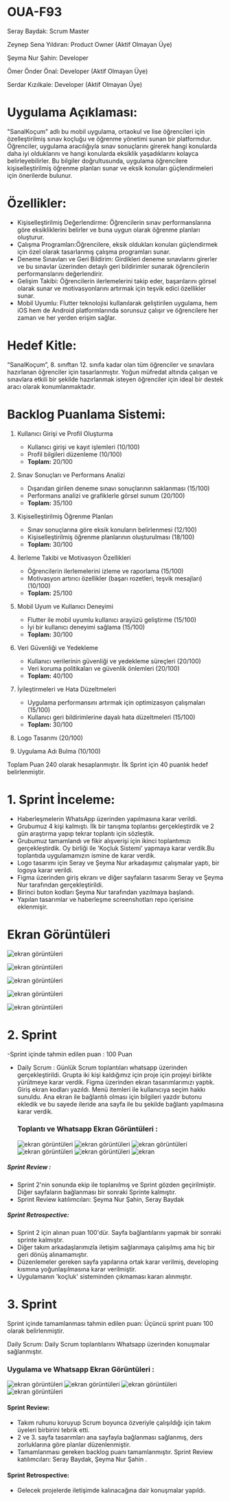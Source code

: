 # OUA-F93
Seray Baydak: Scrum Master

Zeynep Sena Yıldıran: Product Owner (Aktif Olmayan Üye)

Şeyma Nur Şahin: Developer

Ömer Önder Önal: Developer (Aktif Olmayan Üye)

Serdar Kızılkale: Developer (Aktif Olmayan Üye)


# Uygulama Açıklaması:

"SanalKoçum" adlı bu mobil uygulama, ortaokul ve lise öğrencileri için özelleştirilmiş sınav koçluğu ve öğrenme yönetimi sunan bir platformdur. Öğrenciler, uygulama aracılığıyla sınav sonuçlarını girerek hangi konularda daha iyi olduklarını ve hangi konularda eksiklik yaşadıklarını kolayca belirleyebilirler. Bu bilgiler doğrultusunda, uygulama öğrencilere kişiselleştirilmiş öğrenme planları sunar ve eksik konuları güçlendirmeleri için önerilerde bulunur.

# Özellikler:

- Kişiselleştirilmiş Değerlendirme: Öğrencilerin sınav performanslarına göre eksikliklerini belirler ve buna uygun olarak öğrenme planları oluşturur.
- Çalışma Programları:Öğrencilere, eksik oldukları konuları güçlendirmek için özel olarak tasarlanmış çalışma programları sunar.
- Deneme Sınavları ve Geri Bildirim: Girdikleri deneme sınavlarını girerler ve bu sınavlar üzerinden detaylı geri bildirimler sunarak öğrencilerin performanslarını değerlendirir.
- Gelişim Takibi: Öğrencilerin ilerlemelerini takip eder, başarılarını görsel olarak sunar ve motivasyonlarını artırmak için teşvik edici özellikler sunar.
- Mobil Uyumlu: Flutter teknolojisi kullanılarak geliştirilen uygulama, hem iOS hem de Android platformlarında sorunsuz çalışır ve öğrencilere her zaman ve her yerden erişim sağlar.

# Hedef Kitle:

“SanalKoçum”, 8. sınıftan 12. sınıfa kadar olan tüm öğrenciler ve sınavlara hazırlanan öğrenciler için tasarlanmıştır. Yoğun müfredat altında çalışan ve sınavlara etkili bir şekilde hazırlanmak isteyen öğrenciler için ideal bir destek aracı olarak konumlanmaktadır.


# Backlog Puanlama Sistemi:

1. Kullanıcı Girişi ve Profil Oluşturma
   - Kullanıcı girişi ve kayıt işlemleri (10/100)
   - Profil bilgileri düzenleme (10/100)
   - **Toplam:** 20/100

2. Sınav Sonuçları ve Performans Analizi
   - Dışarıdan girilen deneme sınavı sonuçlarının saklanması (15/100)
   - Performans analizi ve grafiklerle görsel sunum (20/100)
   - **Toplam:** 35/100

3. Kişiselleştirilmiş Öğrenme Planları
   - Sınav sonuçlarına göre eksik konuların belirlenmesi (12/100)
   - Kişiselleştirilmiş öğrenme planlarının oluşturulması (18/100)
   - **Toplam:** 30/100

4. İlerleme Takibi ve Motivasyon Özellikleri
   - Öğrencilerin ilerlemelerini izleme ve raporlama (15/100)
   - Motivasyon artırıcı özellikler (başarı rozetleri, teşvik mesajları) (10/100)
   - **Toplam:** 25/100

5. Mobil Uyum ve Kullanıcı Deneyimi
   - Flutter ile mobil uyumlu kullanıcı arayüzü geliştirme (15/100)
   - İyi bir kullanıcı deneyimi sağlama (15/100)
   - **Toplam:** 30/100

6. Veri Güvenliği ve Yedekleme
   - Kullanıcı verilerinin güvenliği ve yedekleme süreçleri (20/100)
   - Veri koruma politikaları ve güvenlik önlemleri (20/100)
   - **Toplam:** 40/100

7. İyileştirmeleri ve Hata Düzeltmeleri
   - Uygulama performansını artırmak için optimizasyon çalışmaları (15/100)
   - Kullanıcı geri bildirimlerine dayalı hata düzeltmeleri (15/100)
   - **Toplam:** 30/100
8. Logo Tasarımı (20/100)
9. Uygulama Adı Bulma (10/100)
    

Toplam Puan 240 olarak hesaplanmıştır. İlk Sprint için 40 puanlık hedef belirlenmiştir.

# 1. Sprint İnceleme:
- Haberleşmelerin WhatsApp üzerinden yapılmasına karar verildi.
- Grubumuz 4 kişi kalmıştı. İlk bir tanışma toplantısı gerçekleştirdik ve 2 gün araştırma yapıp tekrar toplantı için sözleştik.
- Grubumuz tamamlandı ve fikir alışverişi için ikinci toplantımızı gerçekleştirdik. Oy birliği ile 'Koçluk Sistemi' yapmaya karar verdik.Bu toplantıda uygulamamızın ismine de karar verdik.
- Logo tasarımı için Seray ve Şeyma Nur arkadaşımız çalışmalar yaptı, bir logoya karar verildi.
- Figma üzerinden giriş ekranı ve diğer sayfaların tasarımı Seray ve Şeyma Nur tarafından gerçekleştirildi.
- Birinci buton kodları Şeyma Nur tarafından yazılmaya başlandı.
- Yapılan tasarımlar ve haberleşme screenshotları repo içerisine eklenmişir.


# Ekran Görüntüleri

  ![ekran görüntüleri](https://github.com/OUA-F93/G93/blob/main/1.Sprint%20Screenshot/Ekran%20Resmi%202024-07-04%2017.32.27.png)
  
![ekran görüntüleri](https://github.com/OUA-F93/G93/blob/main/1.Sprint%20Screenshot/Ekran%20Resmi%202024-07-05%2021.42.25.png)

![ekran görüntüleri](https://github.com/OUA-F93/G93/blob/main/1.Sprint%20Screenshot/Ekran%20Resmi%202024-07-05%2021.44.11.png)

![ekran görüntüleri](https://github.com/OUA-F93/G93/blob/main/1.Sprint%20Screenshot/Ekran%20Resmi%202024-07-05%2021.48.29.png)

![ekran görüntüleri](https://github.com/OUA-F93/G93/blob/main/1.Sprint%20Screenshot/Ekran%20Resmi%202024-07-05%2021.49.22.png)


# 2. Sprint

-Sprint içinde tahmin edilen puan : 100 Puan

- Daily Scrum : Günlük Scrum toplantıları whatsapp üzerinden gerçekleştirildi. Grupta iki kişi kaldığımız için proje için projeyi birlikte yürütmeye karar verdik. Figma üzerinden ekran tasarımlarımızı yaptık. Giriş ekran kodları yazıldı. Menü itemleri ile kullanıcıya seçim hakkı sunuldu. Ana ekran ile bağlantılı olması için bilgileri yazdır butonu ekledik ve bu sayede ileride ana sayfa ile bu şekilde bağlantı yapılmasına karar verdik.

  
  ### Toplantı ve Whatsapp Ekran Görüntüleri :

  ![ekran görüntüleri](https://github.com/OUA-F93/G93/blob/main/%202.sprint%20Screenshot/Ekran%20Resmi%202024-07-18%2021.47.28.png)
  ![ekran görüntüleri](https://github.com/OUA-F93/G93/blob/main/%202.sprint%20Screenshot/Ekran%20Resmi%202024-07-18%2021.49.08.png)
  ![ekran görüntüleri](https://github.com/OUA-F93/G93/blob/main/%202.sprint%20Screenshot/Ekran%20Resmi%202024-07-18%2023.19.19.png)
  ![ekran görüntüleri](https://github.com/OUA-F93/G93/blob/main/%202.sprint%20Screenshot/WhatsApp%20Image%202024-07-19%20at%2011.49.14.jpeg)
  ![ekran görüntüleri](https://github.com/OUA-F93/G93/blob/main/%202.sprint%20Screenshot/WhatsApp%20Image%202024-07-19%20at%2011.50.53.jpeg)
  ![ekran](https://github.com/OUA-F93/G93/blob/main/2.sprint%20Screenshot/Ekran%20Resmi%202024-07-20%2021.23.47.png)


 ##### Sprint Review :
 
 - Sprint 2'nin sonunda ekip ile toplanılmış ve Sprint gözden geçirilmiştir. Diğer sayfaların bağlanması bir sonraki Sprinte kalmıştır.
 - Sprint Review katılımcıları: Şeyma Nur Şahin, Seray Baydak

 ##### Sprint Retrospective:
 
 - Sprint 2 için alınan puan 100'dür. Sayfa bağlantılarını yapmak bir sonraki sprinte kalmıştır.
 - Diğer takım arkadaşlarımızla iletişim sağlanmaya çalışılmış ama hiç bir geri dönüş alınamamıştır.
 - Düzenlemeler gereken sayfa yapılarına ortak karar verilmiş, developing kısmına yoğunlaşılmasına karar verilmiştir.
 - Uygulamanın 'koçluk' sisteminden çıkmaması kararı alınmıştır.

# 3. Sprint

Sprint içinde tamamlanması tahmin edilen puan: Üçüncü sprint puanı 100 olarak belirlenmiştir.

Daily Scrum: Daily Scrum toplantılarını Whatsapp üzerinden konuşmalar sağlanmıştır.


  ### Uygulama ve Whatsapp Ekran Görüntüleri :

  ![ekran görüntüleri]()
  ![ekran görüntüleri]()
  ![ekran görüntüleri]()
  ![ekran görüntüleri]()

#### Sprint Review:

- Takım ruhunu koruyup Scrum boyunca özveriyle çalışıldığı için takım üyeleri birbirini tebrik etti.
- 2 ve 3. sayfa tasarımları ana sayfayla bağlanması sağlanmış, ders zorluklarına göre planlar düzenlenmiştir.
- Tamamlanması gereken backlog puanı tamamlanmıştır.
Sprint Review katılımcıları: Seray Baydak, Şeyma Nur Şahin .

#### Sprint Retrospective:
- Gelecek projelerde iletişimde kalınacağına dair konuşmalar yapıldı.
